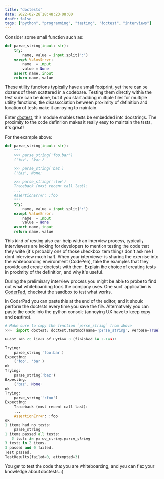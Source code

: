 ```yaml
---
title: "doctests"
date: 2022-02-28T18:48:23-08:00
draft: false
tags: ["python", "programming", "testing", "doctest", "interviews"]
---
```


Consider some small function such as:
```python
def parse_string(input: str):
    try:
        name, value = input.split(':')
    except ValueError:
        name  = input
        value = None
    assert name, input
    return name, value
```

These utility functions typically have a small footprint, yet there can be 
dozens of them scattered in a codebase. Testing them directly within the 
test suite can be done, but if you start adding multiple files for multiple 
utility functions, the disassociation between proximity of definition and 
location of tests make it annoying to maintain.

Enter [doctest](https://docs.python.org/3/library/doctest.html), this module 
enables tests be embedded into docstrings. The proximity to the code definition
makes it really easy to maintain the tests, it's great!

For the example above:

```python
def parse_string(input: str):
    """
    >>> parse_string('foo:bar')
    ('foo', 'bar')

    >>> parse_string('baz')
    ('baz', None)

    >>> parse_string(':foo')
    Traceback (most recent call last):
    ...
    AssertionError: :foo
    """
    try:
        name, value = input.split(':')
    except ValueError:
        name  = input
        value = None
    assert name, input
    return name, value
```

This kind of testing also can help with an interview process, typically 
interviewers are looking for developers to mention testing the code that they 
write (it's probably one of those checkbox item things don't ask me I dont 
interview much ha!). When your interviewer is sharing the exercise into the 
whiteboarding environment (CodePen), take the examples that they provide and 
create doctests with them. Explain the choice of creating tests in proximity of 
the definition, and why it's useful.

During the preliminary interview process you might be able to probe to find out
what whiteboarding tools the company uses. One such application is 
[CoderPad](https://app.coderpad.io/sandbox), checkout the sandbox to test what 
works.

In CoderPad you can paste this at the end of the editor, and it should perform 
the doctests every time you save the file. Alternatively you can paste the code 
into the python console (annoying UX have to keep copy and pasting).
```python
# Make sure to copy the function `parse_string` from above
>>>  import doctest; doctest.testmod(name='parse_string', verbose=True)

Guest ran 22 lines of Python 3 (finished in 1.14s):

Trying:
    parse_string('foo:bar')
Expecting:
    ('foo', 'bar')
ok
Trying:
    parse_string('baz')
Expecting:
    ('baz', None)
ok
Trying:
    parse_string(':foo')
Expecting:
    Traceback (most recent call last):
    ...
    AssertionError: :foo
ok
1 items had no tests:
    parse_string
1 items passed all tests:
   3 tests in parse_string.parse_string
3 tests in 2 items.
3 passed and 0 failed.
Test passed.
TestResults(failed=0, attempted=3)
```

You get to test the code that you are whiteboarding, and you can flex your
knowledge about doctests. :)

